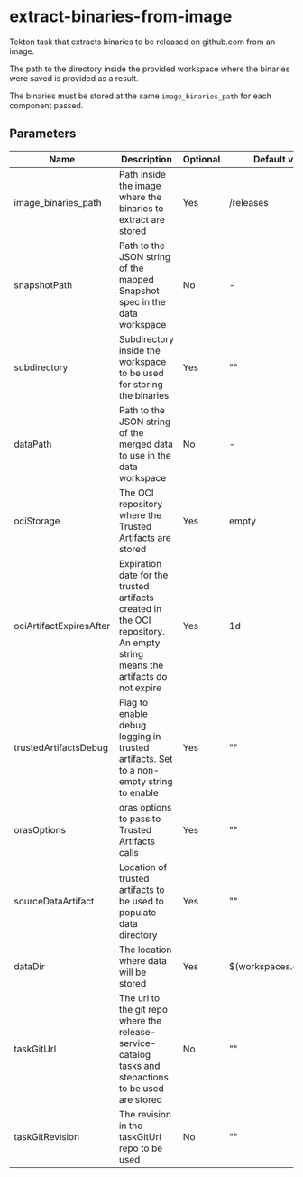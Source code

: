 # extract-binaries-from-image

Tekton task that extracts binaries to be released on github.com from an image.

The path to the directory inside the provided workspace where the binaries were
saved is provided as a result.

The binaries must be stored at the same `image_binaries_path` for each component
passed.

## Parameters

| Name                       | Description                                                                                                                | Optional  | Default value           |
|----------------------------|----------------------------------------------------------------------------------------------------------------------------|-----------|-------------------------|
| image_binaries_path        | Path inside the image where the binaries to extract are stored                                                             | Yes       | /releases               |
| snapshotPath               | Path to the JSON string of the mapped Snapshot spec in the data workspace                                                  | No        | -                       |
| subdirectory               | Subdirectory inside the workspace to be used for storing the binaries                                                      | Yes       | ""                      |
| dataPath                   | Path to the JSON string of the merged data to use in the data workspace                                                    | No        | -                       |
| ociStorage                 | The OCI repository where the Trusted Artifacts are stored                                                                  | Yes       | empty                   |
| ociArtifactExpiresAfter    | Expiration date for the trusted artifacts created in the OCI repository. An empty string means the artifacts do not expire | Yes       | 1d                      |
| trustedArtifactsDebug      | Flag to enable debug logging in trusted artifacts. Set to a non-empty string to enable                                     | Yes       | ""                      |
| orasOptions                | oras options to pass to Trusted Artifacts calls                                                                            | Yes       | ""                      |
| sourceDataArtifact         | Location of trusted artifacts to be used to populate data directory                                                        | Yes       | ""                      |
| dataDir                    | The location where data will be stored                                                                                     | Yes       | $(workspaces.data.path) |
| taskGitUrl                 | The url to the git repo where the release-service-catalog tasks and stepactions to be used are stored                      | No        | ""                      |
| taskGitRevision            | The revision in the taskGitUrl repo to be used                                                                             | No        | ""                      |

